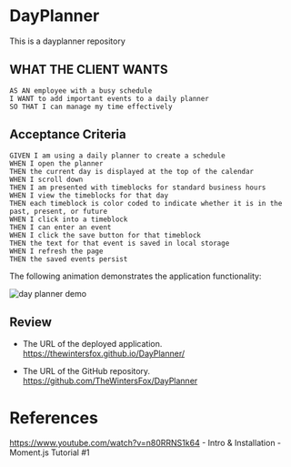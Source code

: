 # DayPlanner
This is a dayplanner repository











## WHAT THE CLIENT WANTS


```
AS AN employee with a busy schedule
I WANT to add important events to a daily planner
SO THAT I can manage my time effectively
```

## Acceptance Criteria

```
GIVEN I am using a daily planner to create a schedule
WHEN I open the planner
THEN the current day is displayed at the top of the calendar
WHEN I scroll down
THEN I am presented with timeblocks for standard business hours
WHEN I view the timeblocks for that day
THEN each timeblock is color coded to indicate whether it is in the past, present, or future
WHEN I click into a timeblock
THEN I can enter an event
WHEN I click the save button for that timeblock
THEN the text for that event is saved in local storage
WHEN I refresh the page
THEN the saved events persist
```

The following animation demonstrates the application functionality:

![day planner demo](./Assets/05-third-party-apis-homework-demo.gif)

## Review


* The URL of the deployed application.
https://thewintersfox.github.io/DayPlanner/


* The URL of the GitHub repository. 
https://github.com/TheWintersFox/DayPlanner

# References

https://www.youtube.com/watch?v=n80RRNS1k64 - Intro & Installation - Moment.js Tutorial #1